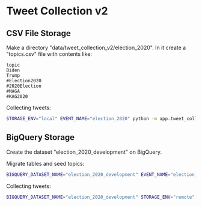 # Tweet Collection v2

## CSV File Storage

Make a directory "data/tweet_collection_v2/election_2020". In it create a "topics.csv" file with contents like:

    topic
    Biden
    Trump
    #Election2020
    #2020Election
    #MAGA
    #KAG2020

Collecting tweets:

```sh
STORAGE_ENV="local" EVENT_NAME="election_2020" python -m app.tweet_collection_v2.stream_listener
```

## BigQuery Storage

Create the dataset "election_2020_development" on BigQuery.

Migrate tables and seed topics:

```sh
BIGQUERY_DATASET_NAME="election_2020_development" EVENT_NAME="election_2020" python -m app.tweet_collection_v2.migrate_bq
```

Collecting tweets:

```sh
BIGQUERY_DATASET_NAME="election_2020_development" STORAGE_ENV="remote" python -m app.tweet_collection_v2.stream_listener
```
